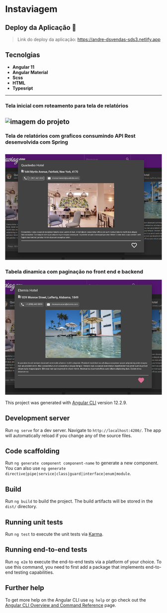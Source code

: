 # Instaviagem


## Deploy da Aplicação :dash:
> Link do deploy da aplicação: https://andre-dsvendas-sds3.netlify.app



## Tecnolgias


- __Angular 11__ 
- __Angular Material__  
- __Scss__  
- __HTML__ 
- __Typesript__ 



----------------------------------------
### Tela inicial com roteamento para tela de relatórios
![imagem do projeto](/assets/img1.png)
---------------------------------------------
### Tela de relatórios com graficos consumindo API Rest desenvolvida com Spring
![imagem do projeto](/src/assets/img2.png)
----------------------------------------------------
### Tabela dinamica com paginação no front end e backend 
![imagem do projeto](/src/assets/img3.png)


This project was generated with [Angular CLI](https://github.com/angular/angular-cli) version 12.2.9.

## Development server

Run `ng serve` for a dev server. Navigate to `http://localhost:4200/`. The app will automatically reload if you change any of the source files.

## Code scaffolding

Run `ng generate component component-name` to generate a new component. You can also use `ng generate directive|pipe|service|class|guard|interface|enum|module`.

## Build

Run `ng build` to build the project. The build artifacts will be stored in the `dist/` directory.

## Running unit tests

Run `ng test` to execute the unit tests via [Karma](https://karma-runner.github.io).

## Running end-to-end tests

Run `ng e2e` to execute the end-to-end tests via a platform of your choice. To use this command, you need to first add a package that implements end-to-end testing capabilities.

## Further help

To get more help on the Angular CLI use `ng help` or go check out the [Angular CLI Overview and Command Reference](https://angular.io/cli) page.
